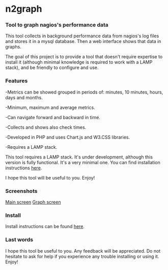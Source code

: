 # n2graph
### Tool to graph nagios's performance data

This tool collects in background performance data from nagios's log files and stores it in a mysql database. Then a web interface shows that data in graphs. 

The goal of this project is to provide a tool that doesn't require expertise to install it (although minimal knowledge is required to work with a LAMP stack), and be friendly to configure and use. 

### Features

-Metrics can be showed grouped in periods of: minutes, 10 minutes, hours, days and months.

-Minimum, maximum and average metrics.

-Can navigate forward and backward in time.

-Collects and shows also check times. 

-Developed in PHP and uses Chart.js and W3.CSS libraries.

-Requires a LAMP stack.



This tool requires a LAMP stack. It's under development, although this version is fully functional. It's a very minimal one. You can find installation instructions [here](docs/INSTALL.md).

I hope this tool will be useful to you.
Enjoy!

### Screenshots

[Main screen](docs/n2g_ex1.png) [Graph screen](docs/n2g_ex2.png)

### Install

Install instructions can be found [here](docs/INSTALL.md).

### Last words

I hope this tool be useful to you. Any feedback will be appreciated. Do not hesitate to ask for help if you experience any trouble installing or using it.
Enjoy!



